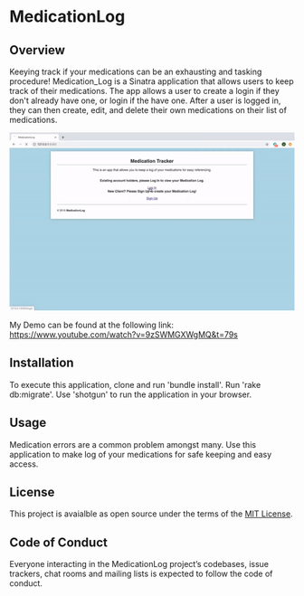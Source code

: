 # MedicationLog

## Overview
Keeying track if your medications can be an exhausting and tasking procedure! Medication_Log is a Sinatra application that allows users to keep track of their medications. The app allows a user to create a login if they don't already have one, or login if the have one. After a user is logged in, they can then create, edit, and delete their own medications on their list of medications.

![Demo Gif](https://github.com/AANtoso/Medication_Log/blob/master/Sinatra.gif?raw=true)

My Demo can be found at the following link: https://www.youtube.com/watch?v=9zSWMGXWgMQ&t=79s

## Installation
To execute this application, clone and run 'bundle install'. Run 'rake db:migrate'. Use 'shotgun' to run the application in your browser.

## Usage
Medication errors are a common problem amongst many. Use this application to make log of your medications for safe keeping and easy access. 

## License
This project is avaialble as open source under the terms of the [MIT License](https://opensource.org/licenses/MIT).

## Code of Conduct
Everyone interacting in the MedicationLog project’s codebases, issue trackers, chat rooms and mailing lists is expected to follow the code of conduct.
